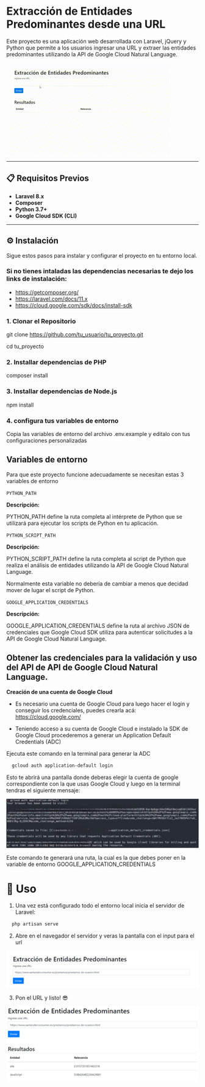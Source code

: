 # Extracción de Entidades Predominantes desde una URL

Este proyecto es una aplicación web desarrollada con Laravel, jQuery y Python que permite a los usuarios ingresar una URL y extraer las entidades predominantes utilizando la API de Google Cloud Natural Language.

![Video demostrativo](/public/media/pruebaIntro.gif)

---

## 📋 Requisitos Previos

-   **Laravel 8.x**
-   **Composer**
-   **Python 3.7+**
-   **Google Cloud SDK (CLI)**

---

## ⚙️ Instalación

Sigue estos pasos para instalar y configurar el proyecto en tu entorno local.

### Si no tienes intaladas las dependencias necesarias te dejo los links de instalación:

-   https://getcomposer.org/
-   https://laravel.com/docs/11.x
-   https://cloud.google.com/sdk/docs/install-sdk

### 1. Clonar el Repositorio

git clone https://github.com/tu_usuario/tu_proyecto.git

cd tu_proyecto

### 2. Installar dependencias de PHP

composer install

### 3. Installar dependencias de Node.js

npm install

### 4. configura tus variables de entorno

Copia las variables de entorno del archivo .env.example y editalo con tus configuraciones personalizadas

## Variables de entorno

Para que este proyecto funcione adecuadamente se necesitan estas 3 variables de entorno

`PYTHON_PATH`

**Descripción:**

PYTHON_PATH define la ruta completa al intérprete de Python que se utilizará para ejecutar los scripts de Python en tu aplicación.

`PYTHON_SCRIPT_PATH`

**Descripción:**

PYTHON_SCRIPT_PATH define la ruta completa al script de Python que realiza el análisis de entidades utilizando la API de Google Cloud Natural Language.

Normalmente esta variable no debería de cambiar a menos que decidad mover de lugar el script de Python.

`GOOGLE_APPLICATION_CREDENTIALS`

**Descripción:**

GOOGLE_APPLICATION_CREDENTIALS define la ruta al archivo JSON de credenciales que Google Cloud SDK utiliza para autenticar solicitudes a la API de Google Cloud Natural Language.

## Obtener las credenciales para la validación y uso del API de API de Google Cloud Natural Language.

**Creación de una cuenta de Google Cloud**

-   Es necesario una cuenta de Google Cloud para luego hacer el login y conseguir los credenciales, puedes crearla acá: https://cloud.google.com/

-   Teniendo acceso a su cuenta de Google Cloud e instalado la SDK de Google Cloud procederemos a generar un Application Default Credentials (ADC)

Ejecuta este comando en la terminal para generar la ADC

```bash
  gcloud auth application-default login
```

Esto te abrirá una pantalla donde deberas elegir la cuenta de google correspondiente con la que usas Google Cloud y luego en la terminal tendras el siguiente mensaje:

![App Screenshot](/public/media/gcloudPath.png)

Este comando te generará una ruta, la cual es la que debes poner en la variable de entorno GOOGLE_APPLICATION_CREDENTIALS

# 🚀 Uso

1. Una vez está configurado todo el entorno local inicia el servidor de Laravel:

```bash
  php artisan serve
```

2. Abre en el navegador el servidor y veras la pantalla con el input para el url

![App Screenshot](/public/media/inputUrl.png)

3. Pon el URL y listo! 😎

![App Screenshot](/public/media/entitiesExtraction.png)
